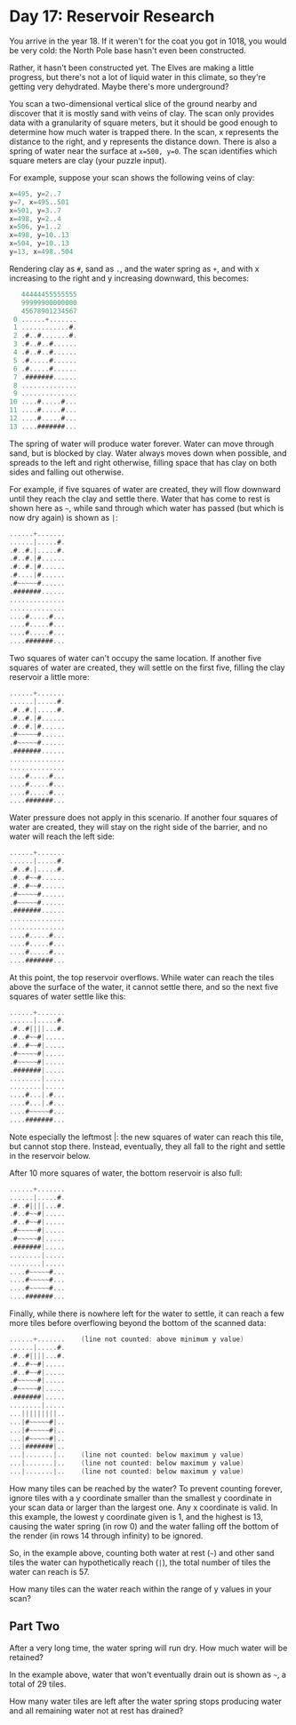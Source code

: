 # Day 17: Reservoir Research

You arrive in the year 18. If it weren't for the coat you got in 1018,
you would be very cold: the North Pole base hasn't even been constructed.

Rather, it hasn't been constructed yet. The Elves are making a little progress,
but there's not a lot of liquid water in this climate,
so they're getting very dehydrated. Maybe there's more underground?

You scan a two-dimensional vertical slice of the ground nearby and discover
that it is mostly sand with veins of clay. The scan only provides data with
a granularity of square meters, but it should be good enough to determine
how much water is trapped there. In the scan, x represents the distance to
the right, and y represents the distance down. There is also a spring of
water near the surface at `x=500, y=0`.
The scan identifies which square meters are clay (your puzzle input).

For example, suppose your scan shows the following veins of clay:

```scala
x=495, y=2..7
y=7, x=495..501
x=501, y=3..7
x=498, y=2..4
x=506, y=1..2
x=498, y=10..13
x=504, y=10..13
y=13, x=498..504
```

Rendering clay as `#`, sand as `.`, and the water spring as `+`,
and with x increasing to the right and y increasing downward, this becomes:

```scala
   44444455555555
   99999900000000
   45678901234567
 0 ......+.......
 1 ............#.
 2 .#..#.......#.
 3 .#..#..#......
 4 .#..#..#......
 5 .#.....#......
 6 .#.....#......
 7 .#######......
 8 ..............
 9 ..............
10 ....#.....#...
11 ....#.....#...
12 ....#.....#...
13 ....#######...
```

The spring of water will produce water forever. Water can move through sand,
but is blocked by clay. Water always moves down when possible, and spreads
to the left and right otherwise, filling space that has clay on both sides
and falling out otherwise.

For example, if five squares of water are created, they will flow downward
until they reach the clay and settle there. Water that has come to rest is
shown here as `~`, while sand through which water has passed
(but which is now dry again) is shown as `|`:

```scala
......+.......
......|.....#.
.#..#.|.....#.
.#..#.|#......
.#..#.|#......
.#....|#......
.#~~~~~#......
.#######......
..............
..............
....#.....#...
....#.....#...
....#.....#...
....#######...
```

Two squares of water can't occupy the same location.
If another five squares of water are created, they will settle on the first five,
filling the clay reservoir a little more:

```scala
......+.......
......|.....#.
.#..#.|.....#.
.#..#.|#......
.#..#.|#......
.#~~~~~#......
.#~~~~~#......
.#######......
..............
..............
....#.....#...
....#.....#...
....#.....#...
....#######...
```

Water pressure does not apply in this scenario.
If another four squares of water are created,
they will stay on the right side of the barrier,
and no water will reach the left side:

```scala
......+.......
......|.....#.
.#..#.|.....#.
.#..#~~#......
.#..#~~#......
.#~~~~~#......
.#~~~~~#......
.#######......
..............
..............
....#.....#...
....#.....#...
....#.....#...
....#######...
```

At this point, the top reservoir overflows.
While water can reach the tiles above the surface of the water,
it cannot settle there, and so the next five squares of water settle like this:

```scala
......+.......
......|.....#.
.#..#||||...#.
.#..#~~#|.....
.#..#~~#|.....
.#~~~~~#|.....
.#~~~~~#|.....
.#######|.....
........|.....
........|.....
....#...|.#...
....#...|.#...
....#~~~~~#...
....#######...
```

Note especially the leftmost |: the new squares of water can reach this tile,
but cannot stop there. Instead, eventually,
they all fall to the right and settle in the reservoir below.

After 10 more squares of water, the bottom reservoir is also full:

```scala
......+.......
......|.....#.
.#..#||||...#.
.#..#~~#|.....
.#..#~~#|.....
.#~~~~~#|.....
.#~~~~~#|.....
.#######|.....
........|.....
........|.....
....#~~~~~#...
....#~~~~~#...
....#~~~~~#...
....#######...
```

Finally, while there is nowhere left for the water to settle,
it can reach a few more tiles before overflowing beyond the bottom of the scanned data:

```scala
......+.......    (line not counted: above minimum y value)
......|.....#.
.#..#||||...#.
.#..#~~#|.....
.#..#~~#|.....
.#~~~~~#|.....
.#~~~~~#|.....
.#######|.....
........|.....
...|||||||||..
...|#~~~~~#|..
...|#~~~~~#|..
...|#~~~~~#|..
...|#######|..
...|.......|..    (line not counted: below maximum y value)
...|.......|..    (line not counted: below maximum y value)
...|.......|..    (line not counted: below maximum y value)
```

How many tiles can be reached by the water? To prevent counting forever,
ignore tiles with a y coordinate smaller than the smallest y coordinate
in your scan data or larger than the largest one. Any x coordinate is valid.
In this example, the lowest y coordinate given is 1, and the highest is 13,
causing the water spring (in row 0) and the water falling off the bottom of the render
(in rows 14 through infinity) to be ignored.

So, in the example above, counting both water at rest (`~`) and other
sand tiles the water can hypothetically reach (`|`), the total number
of tiles the water can reach is 57.

How many tiles can the water reach within the range of y values in your scan?

## Part Two

After a very long time, the water spring will run dry.
How much water will be retained?

In the example above, water that won't eventually drain
out is shown as `~`, a total of 29 tiles.

How many water tiles are left after the water spring stops
producing water and all remaining water not at rest has drained?
